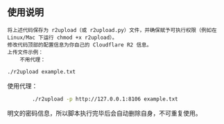 ## 使用说明

    将上述代码保存为 r2upload（或 r2upload.py）文件，并确保赋予可执行权限（例如在 Linux/Mac 下运行 chmod +x r2upload）。
    修改代码顶部的配置信息为你自己的 Cloudflare R2 信息。
    上传文件示例：
        不用代理：
```sh
./r2upload example.txt
```
使用代理：
```sh
        ./r2upload -p http://127.0.0.1:8106 example.txt
```
明文的密码信息，所以脚本执行完毕后会自动删除自身，不可重复使用。


